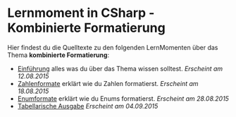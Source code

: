 # Lernmoment in CSharp - Kombinierte Formatierung

Hier findest du die Quelltexte zu den folgenden LernMomenten über das Thema **kombinierte Formatierung**:

-	[Einführung](http://www.lernmoment.de/csharp-programmieren/kombinierte-formatierung-fuer-konsole-datei/) alles was du über das Thema wissen solltest. *Erscheint am 12.08.2015*
-	[Zahlenformate](http://www.lernmoment.de/csharp-programmieren/kombinierte-formatierung-zahlenformate/) erklärt wie du Zahlen formatierst. *Erscheint am 18.08.2015*
-	[Enumformate](http://www.lernmoment.de/csharp-programmieren/kombinierte-formatierung-enumformate/) erklärt wie du Enums formatierst. *Erscheint am 28.08.2015*
-	[Tabellarische Ausgabe](http://www.lernmoment.de/csharp-programmieren/mit-der-ausrichtungskomponente-zu-erstaunlichen-ausgaben/) *Erscheint am 04.09.2015*
